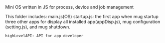 Mini OS written in JS for process, device and job management

This folder includes:
	main.js(OS)
	startup.js: the first app when mug startup
	three other apps for display all installed app(appDisp.js), mug configuration (setting.js), and mug shutdown.

	highLevelAPI: API for app developer
		
